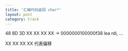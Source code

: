 ```yaml
---
title: '汇编代码返回 char*'
layout: post
category: Crack
---
```


48 8D 3D XX XX XX XX -> 0000000100000f38 lea rdi, ...

XX XX XX XX 代表偏移
